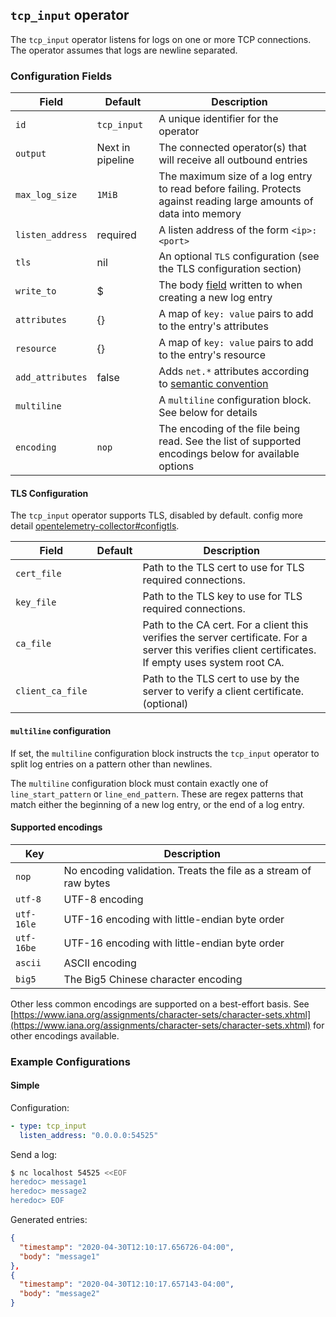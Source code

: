 ## `tcp_input` operator

The `tcp_input` operator listens for logs on one or more TCP connections. The operator assumes that logs are newline separated.

### Configuration Fields

| Field             | Default          | Description                                                                                                        |
| ---               | ---              | ---                                                                                                                |
| `id`              | `tcp_input`      | A unique identifier for the operator                                                                               |
| `output`          | Next in pipeline | The connected operator(s) that will receive all outbound entries                                                   |
| `max_log_size`    | `1MiB`           | The maximum size of a log entry to read before failing. Protects against reading large amounts of data into memory |
| `listen_address`  | required         | A listen address of the form `<ip>:<port>`                                                                         |
| `tls`             | nil              | An optional `TLS` configuration (see the TLS configuration section)                                                |
| `write_to`        | $                | The body [field](/docs/types/field.md) written to when creating a new log entry                                    |
| `attributes`      | {}               | A map of `key: value` pairs to add to the entry's attributes                                                       |
| `resource`        | {}               | A map of `key: value` pairs to add to the entry's resource                                                         |
| `add_attributes`  | false            | Adds `net.*` attributes according to [semantic convention][1]                                                      |
| `multiline`       |                  | A `multiline` configuration block. See below for details                                                           |
| `encoding`        | `nop`            | The encoding of the file being read. See the list of supported encodings below for available options               |

[1]: https://github.com/open-telemetry/opentelemetry-specification/blob/main/specification/trace/semantic_conventions/span-general.md#general-network-connection-attributes

#### TLS Configuration

The `tcp_input` operator supports TLS, disabled by default.
config more detail [opentelemetry-collector#configtls](https://github.com/open-telemetry/opentelemetry-collector/tree/main/config/configtls#tls-configuration-settings).

| Field             | Default          | Description                                                                                                                                           |
| ---               | ---              | ---                                                                                                                                                   |
| `cert_file`       |                  | Path to the TLS cert to use for TLS required connections.                                                                                             |
| `key_file`        |                  | Path to the TLS key to use for TLS required connections.                                                                                              |
| `ca_file`         |                  | Path to the CA cert. For a client this verifies the server certificate. For a server this verifies client certificates. If empty uses system root CA. |
| `client_ca_file`  |                  | Path to the TLS cert to use by the server to verify a client certificate. (optional)                                                                  |

#### `multiline` configuration

If set, the `multiline` configuration block instructs the `tcp_input` operator to split log entries on a pattern other than newlines.

The `multiline` configuration block must contain exactly one of `line_start_pattern` or `line_end_pattern`. These are regex patterns that
match either the beginning of a new log entry, or the end of a log entry.

#### Supported encodings

| Key        | Description
| ---        | ---                                                              |
| `nop`      | No encoding validation. Treats the file as a stream of raw bytes |
| `utf-8`    | UTF-8 encoding                                                   |
| `utf-16le` | UTF-16 encoding with little-endian byte order                    |
| `utf-16be` | UTF-16 encoding with little-endian byte order                    |
| `ascii`    | ASCII encoding                                                   |
| `big5`     | The Big5 Chinese character encoding                              |

Other less common encodings are supported on a best-effort basis.
See [https://www.iana.org/assignments/character-sets/character-sets.xhtml](https://www.iana.org/assignments/character-sets/character-sets.xhtml)
for other encodings available.

### Example Configurations

#### Simple

Configuration:

```yaml
- type: tcp_input
  listen_address: "0.0.0.0:54525"
```

Send a log:

```bash
$ nc localhost 54525 <<EOF
heredoc> message1
heredoc> message2
heredoc> EOF
```

Generated entries:

```json
{
  "timestamp": "2020-04-30T12:10:17.656726-04:00",
  "body": "message1"
},
{
  "timestamp": "2020-04-30T12:10:17.657143-04:00",
  "body": "message2"
}
```
